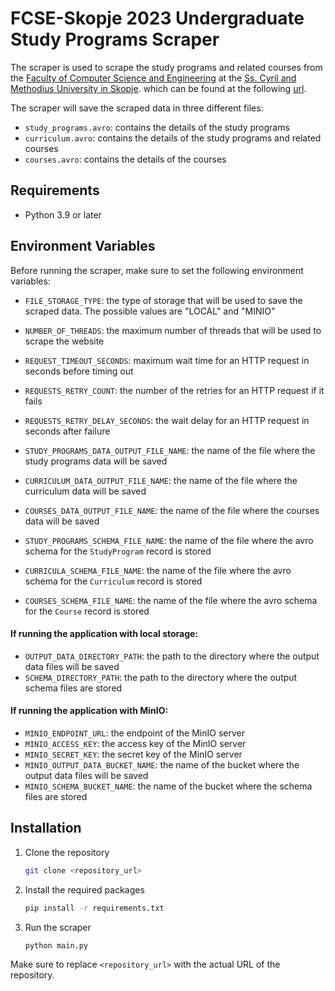 # FCSE-Skopje 2023 Undergraduate Study Programs Scraper

The scraper is used to scrape the study programs and related courses from
the [Faculty of Computer Science and Engineering](https://finki.ukim.mk) at
the [Ss. Cyril and Methodius University in Skopje](https://www.ukim.edu.mk).
which can be found at the following [url](https://finki.ukim.mk/mk/dodiplomski-studii).

The scraper will save the scraped data in three different files:

- `study_programs.avro`: contains the details of the study programs
- `curriculum.avro`: contains the details of the study programs and related courses
- `courses.avro`: contains the details of the courses

## Requirements

- Python 3.9 or later

## Environment Variables

Before running the scraper, make sure to set the following environment variables:

- `FILE_STORAGE_TYPE`: the type of storage that will be used to save the scraped data. The possible values are "LOCAL"
  and "MINIO"
- `NUMBER_OF_THREADS`: the maximum number of threads that will be used to scrape the website
- `REQUEST_TIMEOUT_SECONDS`: maximum wait time for an HTTP request in seconds before timing out
- `REQUESTS_RETRY_COUNT`: the number of the retries for an HTTP request if it fails
- `REQUESTS_RETRY_DELAY_SECONDS`: the wait delay for an HTTP request in seconds after failure

- `STUDY_PROGRAMS_DATA_OUTPUT_FILE_NAME`: the name of the file where the study programs data will be saved
- `CURRICULUM_DATA_OUTPUT_FILE_NAME`: the name of the file where the curriculum data will be saved
- `COURSES_DATA_OUTPUT_FILE_NAME`: the name of the file where the courses data will be saved

- `STUDY_PROGRAMS_SCHEMA_FILE_NAME`: the name of the file where the avro schema for the `StudyProgram` record is stored
- `CURRICULA_SCHEMA_FILE_NAME`: the name of the file where the avro schema for the `Curriculum` record is stored
- `COURSES_SCHEMA_FILE_NAME`: the name of the file where the avro schema for the `Course` record is stored

#### If running the application with local storage:

- `OUTPUT_DATA_DIRECTORY_PATH`: the path to the directory where the output data files will be saved
- `SCHEMA_DIRECTORY_PATH`: the path to the directory where the output schema files are stored

#### If running the application with MinIO:

- `MINIO_ENDPOINT_URL`: the endpoint of the MinIO server
- `MINIO_ACCESS_KEY`: the access key of the MinIO server
- `MINIO_SECRET_KEY`: the secret key of the MinIO server
- `MINIO_OUTPUT_DATA_BUCKET_NAME`: the name of the bucket where the output data files will be saved
- `MINIO_SCHEMA_BUCKET_NAME`: the name of the bucket where the schema files are stored

## Installation

1. Clone the repository
    ```bash
    git clone <repository_url>
    ```

2. Install the required packages
    ```bash
    pip install -r requirements.txt
    ```

3. Run the scraper
    ```bash
    python main.py
    ```

Make sure to replace `<repository_url>` with the actual URL of the repository.
